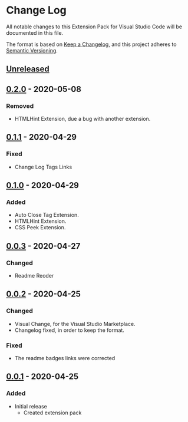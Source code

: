 # Change Log

All notable changes to this Extension Pack for Visual Studio Code will be documented in this file.

The format is based on [Keep a Changelog](https://keepachangelog.com/en/1.0.0/),
and this project adheres to [Semantic Versioning](https://semver.org/spec/v2.0.0.html).

## [Unreleased]

## [0.2.0] - 2020-05-08

### Removed

* HTMLHint Extension, due a bug with another extension.

## [0.1.1] - 2020-04-29

### Fixed

* Change Log Tags Links

## [0.1.0] - 2020-04-29

### Added

* Auto Close Tag Extension.
* HTMLHint Extension.
* CSS Peek Extension.

## [0.0.3] - 2020-04-27

### Changed

* Readme Reoder

## [0.0.2] - 2020-04-25

### Changed

* Visual Change, for the Visual Studio Marketplace.
* Changelog fixed, in order to keep the format.

### Fixed

* The readme badges links were corrected

## [0.0.1] - 2020-04-25

### Added

* Initial release
  * Created extension pack

[Unreleased]: https://github.com/Gydunhn/WebDesign-Essentials/tree/develop
[0.2.0]: https://github.com/Gydunhn/WebDesign-Essentials/releases/tag/0.2.0
[0.1.1]: https://github.com/Gydunhn/WebDesign-Essentials/releases/tag/0.1.1
[0.1.0]: https://github.com/Gydunhn/WebDesign-Essentials/releases/tag/0.1.0
[0.0.3]: https://github.com/Gydunhn/WebDesign-Essentials/releases/tag/0.0.3
[0.0.2]: https://github.com/Gydunhn/WebDesign-Essentials/releases/tag/0.0.2
[0.0.1]: https://github.com/Gydunhn/WebDesign-Essentials/releases/tag/0.0.1
